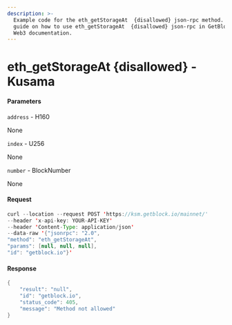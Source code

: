 ```yaml
---
description: >-
  Example code for the eth_getStorageAt  {disallowed} json-rpc method. Сomplete
  guide on how to use eth_getStorageAt  {disallowed} json-rpc in GetBlock.io
  Web3 documentation.
---
```


# eth\_getStorageAt {disallowed} - Kusama

#### Parameters

`address` - H160

None

`index` - U256

None

`number` - BlockNumber

None

#### Request

```java
curl --location --request POST 'https://ksm.getblock.io/mainnet/' 
--header 'x-api-key: YOUR-API-KEY' 
--header 'Content-Type: application/json' 
--data-raw '{"jsonrpc": "2.0",
"method": "eth_getStorageAt",
"params": [null, null, null],
"id": "getblock.io"}'
```

#### Response

```java
{
    "result": "null",
    "id": "getblock.io",
    "status_code": 405,
    "message": "Method not allowed"
}
```
